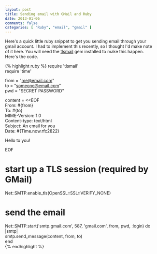 ```yaml
---
layout: post
title: Sending email with GMail and Ruby
date: 2013-01-06
comments: false
categories: [ "Ruby", "email", "gmail" ]
---
```


Here's a quick little ruby snippet to get you sending email through your gmail account. I had to implement this recently, so I thought I'd make note of it here. You will need the [tlsmail](http://rubygems.org/gems/tlsmail) gem installed to make this happen. Here's the code.

{% highlight ruby %}
require 'tlsmail'                                                              
require 'time'                                                                                                  
                                                                               
from = "me@email.com"                                                     
to   = "someone@email.com"                                                     
pwd  = "SECRET PASSWORD"                                                        
                                                                               
content = <<EOF                                                                
From: #{from}                                                                  
To: #{to}                                                                      
MIME-Version: 1.0                                                              
Content-type: text/html                                                        
Subject: An email for you                                                                
Date: #{Time.now.rfc2822}                                                      
                                                                               
<p>Hello to you!</p>                                                                        
EOF                                                                            

# start up a TLS session (required by GMail)
Net::SMTP.enable_tls(OpenSSL::SSL::VERIFY_NONE)

# send the email
Net::SMTP.start('smtp.gmail.com', 587, 'gmail.com', from, pwd, :login) do |smtp|                                                                              
   smtp.send_message(content, from, to)                                        
end                                                                            
{% endhighlight %}